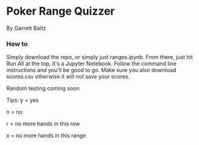 # Poker Range Quizzer
By Garrett Baltz

### How to

Simply download the repo, or simply just ranges.ipynb. From there, just hit Run All at the top, it's a Jupyter Notebook. 
Follow the command line instructions and you'll be good to go. Make sure you also download scores.csv otherwise it will not save your scores.

Random testing coming soon

Tips:
y = yes

n = no

r = no more hands in this row

x = no more hands in this range
